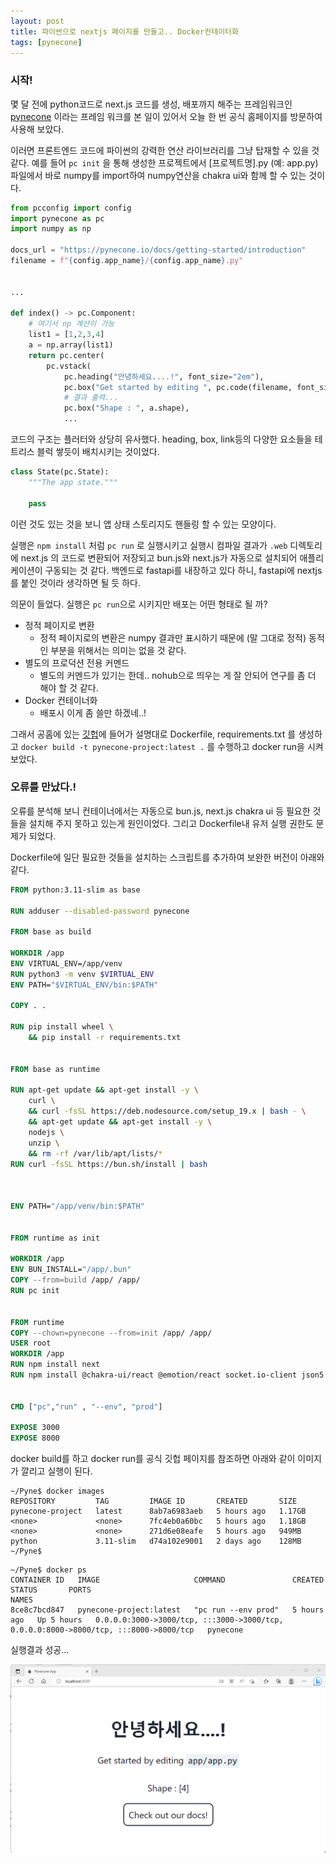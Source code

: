 ```yaml
---
layout: post
title: 파이썬으로 nextjs 페이지를 만들고.. Docker컨테이터화
tags: [pynecone]
---
```


### 시작!

몇 달 전에 python코드로 next.js 코드를 생성, 배포까지 해주는 프레임워크인 [pynecone](https://pynecone.io/) 이라는 프레임 워크를 본 일이 있어서 오늘 한 번 공식 홈페이지를 방문하여 사용해 보았다. 

이러면 프론트엔드 코드에 파이썬의 강력한 연산 라이브러리를 그냥 탑재할 수 있을 것 같다. 예를 들어 `pc init` 을 통해 생성한 프로젝트에서 [프로젝트명].py (예: app.py)파일에서 바로 numpy를 import하여 numpy연산을 chakra ui와 함께 할 수 있는 것이다. 

```python
from pcconfig import config
import pynecone as pc
import numpy as np

docs_url = "https://pynecone.io/docs/getting-started/introduction"
filename = f"{config.app_name}/{config.app_name}.py"


...

def index() -> pc.Component:
    # 여기서 np 계산이 가능
    list1 = [1,2,3,4]
    a = np.array(list1)
    return pc.center(
        pc.vstack(
            pc.heading("안녕하세요....!", font_size="2em"),
            pc.box("Get started by editing ", pc.code(filename, font_size="1em")),
            # 결과 출력...
            pc.box("Shape : ", a.shape),
            ...
```



코드의 구조는 플러터와 상당히 유사했다. heading, box, link등의 다양한 요소들을 테트리스 블럭 쌓듯이 배치시키는 것이었다. 

```python
class State(pc.State):
    """The app state."""

    pass

```

이런 것도 있는 것을 보니 앱 상태 스토리지도 핸들링 할 수 있는 모양이다. 

실행은 `npm install` 처럼 `pc run` 로 실행시키고 실행시 컴파일 결과가 `.web` 디렉토리에 next.js 의 코드로 변환되어 저장되고 bun.js와 next.js가 자동으로 설치되어 애플리케이션이 구동되는 것 같다. 백엔드로 fastapi를 내장하고 있다 하니, fastapi에 nextjs를 붙인 것이라 생각하면 될 듯 하다. 



의문이 들었다. 실행은 `pc run`으로 시키지만 배포는 어떤 형태로 될 까? 

* 정적 페이지로 변환 
  * 정적 페이지로의 변환은 numpy 결과만 표시하기 때문에 (말 그대로 정적) 동적인 부분을 위해서는 의미는 없을 것 같다. 
* 별도의 프로덕션 전용 커멘드
  * 별도의 커멘드가 있기는 한데.. nohub으로 띄우는 게 잘 안되어 연구를 좀 더 해야 할 것 같다. 
* Docker 컨테이너화 
  * 배포시 이게 좀 쓸만 하겠네..! 

그래서 공홈에 있는 [깃헙](https://github.com/pynecone-io/pynecone/tree/main/docker-example)에 들어가 설명대로 Dockerfile, requirements.txt 를 생성하고 `docker build -t pynecone-project:latest .` 를 수행하고 docker run을 시켜 보았다. 

### 오류를 만났다.! 

오류를 분석해 보니 컨테이너에서는 자동으로 bun.js, next.js chakra ui 등 필요한 것들을 설치해 주지 못하고 있는게 원인이었다. 그리고 Dockerfile내 유저 실행 권한도 문제가 되었다. 

Dockerfile에 일단 필요한 것들을 설치하는 스크립트를 추가하여 보완한 버전이 아래와 같다. 

```dockerfile
FROM python:3.11-slim as base

RUN adduser --disabled-password pynecone

FROM base as build

WORKDIR /app
ENV VIRTUAL_ENV=/app/venv
RUN python3 -m venv $VIRTUAL_ENV
ENV PATH="$VIRTUAL_ENV/bin:$PATH"

COPY . .

RUN pip install wheel \
    && pip install -r requirements.txt


FROM base as runtime

RUN apt-get update && apt-get install -y \
    curl \
    && curl -fsSL https://deb.nodesource.com/setup_19.x | bash - \
    && apt-get update && apt-get install -y \
    nodejs \
    unzip \
    && rm -rf /var/lib/apt/lists/*
RUN curl -fsSL https://bun.sh/install | bash 



ENV PATH="/app/venv/bin:$PATH"


FROM runtime as init

WORKDIR /app
ENV BUN_INSTALL="/app/.bun"
COPY --from=build /app/ /app/
RUN pc init


FROM runtime
COPY --chown=pynecone --from=init /app/ /app/
USER root
WORKDIR /app
RUN npm install next
RUN npm install @chakra-ui/react @emotion/react socket.io-client json5 axios focus-visible


CMD ["pc","run" , "--env", "prod"]

EXPOSE 3000
EXPOSE 8000
```

docker build를 하고 docker run를 공식 깃헙 페이지를 참조하면 아래와 같이 이미지가 깔리고 실행이 된다. 

```
~/Pyne$ docker images
REPOSITORY         TAG         IMAGE ID       CREATED       SIZE
pynecone-project   latest      8ab7a6983aeb   5 hours ago   1.17GB
<none>             <none>      7fc4eb0a60bc   5 hours ago   1.18GB
<none>             <none>      271d6e08eafe   5 hours ago   949MB
python             3.11-slim   d74a102e9001   2 days ago    128MB
~/Pyne$ 
```

```
~/Pyne$ docker ps
CONTAINER ID   IMAGE                     COMMAND               CREATED       STATUS       PORTS                                                                                  NAMES
8ce8c7bcd847   pynecone-project:latest   "pc run --env prod"   5 hours ago   Up 5 hours   0.0.0.0:3000->3000/tcp, :::3000->3000/tcp, 0.0.0.0:8000->8000/tcp, :::8000->8000/tcp   pynecone
```



실행결과 성공... 

![](https://raw.githubusercontent.com/cheuora/cheuora.github.io/master/_posts/2023/2023-04-14-pynecone.png)



